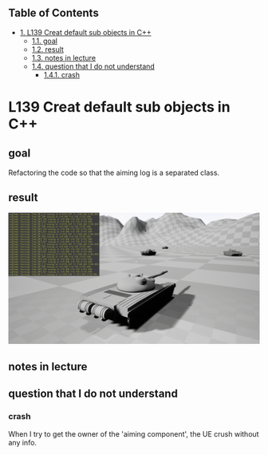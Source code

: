 <div id="table-of-contents">
<h2>Table of Contents</h2>
<div id="text-table-of-contents">
<ul>
<li><a href="#org0e64788">1. L139 Creat default sub objects in C++</a>
<ul>
<li><a href="#org1abe32c">1.1. goal</a></li>
<li><a href="#org3942c8a">1.2. result</a></li>
<li><a href="#org7681a8d">1.3. notes in lecture</a></li>
<li><a href="#org33f9676">1.4. question that I do not understand</a>
<ul>
<li><a href="#orgcb05e4a">1.4.1. crash</a></li>
</ul>
</li>
</ul>
</li>
</ul>
</div>
</div>

<a id="org0e64788"></a>

# L139 Creat default sub objects in C++


<a id="org1abe32c"></a>

## goal

Refactoring the code so that the aiming log is a separated class.


<a id="org3942c8a"></a>

## result

![img](Source/screenCapture/tankBodyOutPutCorrectAimingLocation.png)


<a id="org7681a8d"></a>

## notes in lecture


<a id="org33f9676"></a>

## question that I do not understand


<a id="orgcb05e4a"></a>

### crash

When I try to get the owner of the 'aiming component', the UE
crush without any info.

